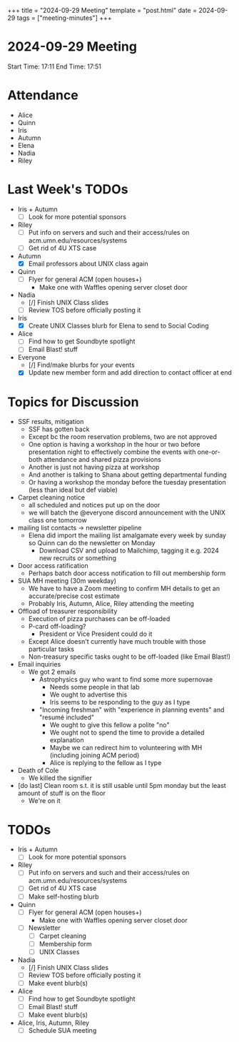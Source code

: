 +++
title = "2024-09-29 Meeting"
template = "post.html"
date = 2024-09-29
tags = ["meeting-minutes"]
+++

# 2024-09-29 Meeting

Start Time: 17:11
End Time: 17:51

# Attendance
- Alice
- Quinn
- Iris
- Autumn
- Elena
- Nadia
- Riley

# Last Week's TODOs
- Iris + Autumn
  - [ ] Look for more potential sponsors
- Riley
  - [ ] Put info on servers and such and their access/rules on acm.umn.edu/resources/systems
  - [ ] Get rid of 4U XTS case
- Autumn
  - [x] Email professors about UNIX class again
- Quinn
  - [ ] Flyer for general ACM (open houses+)
    - Make one with Waffles opening server closet door
- Nadia
  - [/] Finish UNIX Class slides
  - [ ] Review TOS before officially posting it
- Iris
  - [x] Create UNIX Classes blurb for Elena to send to Social Coding
- Alice 
  - [ ] Find how to get Soundbyte spotlight
  - [ ] Email Blast! stuff
- Everyone
  - [/] Find/make blurbs for your events
  - [x] Update new member form and add direction to contact officer at end

# Topics for Discussion
- SSF results, mitigation
  - SSF has gotten back
  - Except bc the room reservation problems, two are not approved
  - One option is having a workshop in the hour or two before presentation night to effectively combine the events with one-or-both attendance and shared pizza provisions
  - Another is just not having pizza at workshop
  - And another is talking to Shana about getting departmental funding
  - Or having a workshop the monday before the tuesday presentation (less than ideal but def viable)
- Carpet cleaning notice
  - all scheduled and notices put up on the door
  - we will batch the @everyone discord announcement with the UNIX class one tomorrow
- mailing list contacts -> newsletter pipeline
  - Elena did import the mailing list amalgamate every week by sunday so Quinn can do the newsletter on Monday
    - Download CSV and upload to Mailchimp, tagging it e.g. 2024 new recruits or something
- Door access ratification 
  - Perhaps batch door access notification to fill out membership form
- SUA MH meeting (30m weekday) 
  - We have to have a Zoom meeting to confirm MH details to get an accurate/precise cost estimate
  - Probably Iris, Autumn, Alice, Riley attending the meeting
- Offload of treasurer responsibility
  - Execution of pizza purchases can be off-loaded
  - P-card off-loading?
    - President or Vice President could do it
  - Except Alice doesn't currently have much trouble with those particular tasks
  - Non-treasury specific tasks ought to be off-loaded (like Email Blast!)
- Email inquiries
  - We got 2 emails
    - Astrophysics guy who want to find some more supernovae
      - Needs some people in that lab
      - We ought to advertise this
      - Iris seems to be responding to the guy as I type
    - "Incoming freshman" with "experience in planning events" and "resumé included"
      - We ought to give this fellow a polite "no"
      - We ought not to spend the time to provide a detailed explanation
      - Maybe we can redirect him to volunteering with MH (including joining ACM period)
      - Alice is replying to the fellow as I type
- Death of Cole
  - We killed the signifier
- [do last] Clean room s.t. it is still usable until 5pm monday but the least amount of stuff is on the floor
  - We're on it

# TODOs
- Iris + Autumn
  - [ ] Look for more potential sponsors
- Riley
  - [ ] Put info on servers and such and their access/rules on acm.umn.edu/resources/systems
  - [ ] Get rid of 4U XTS case
  - [ ] Make self-hosting blurb
- Quinn
  - [ ] Flyer for general ACM (open houses+)
    - Make one with Waffles opening server closet door
  - [ ] Newsletter
    - [ ] Carpet cleaning
    - [ ] Membership form
    - [ ] UNIX Classes
- Nadia
  - [/] Finish UNIX Class slides
  - [ ] Review TOS before officially posting it
  - [ ] Make event blurb(s)
- Alice 
  - [ ] Find how to get Soundbyte spotlight
  - [ ] Email Blast! stuff
  - [ ] Make event blurb(s)
- Alice, Iris, Autumn, Riley
  - [ ] Schedule SUA meeting